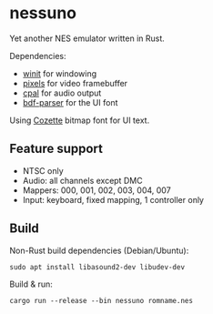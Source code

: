 # nessuno

Yet another NES emulator written in Rust.

Dependencies:
- [winit](https://github.com/rust-windowing/winit/) for windowing
- [pixels](https://github.com/parasyte/pixels/) for video framebuffer
- [cpal](https://github.com/RustAudio/cpal) for audio output
- [bdf-parser](https://github.com/embedded-graphics/bdf) for the UI font

Using [Cozette](https://github.com/slavfox/Cozette/) bitmap font for UI text.

## Feature support

- NTSC only
- Audio: all channels except DMC
- Mappers: 000, 001, 002, 003, 004, 007
- Input: keyboard, fixed mapping, 1 controller only

## Build

Non-Rust build dependencies (Debian/Ubuntu):

```
sudo apt install libasound2-dev libudev-dev
```

Build & run:

```
cargo run --release --bin nessuno romname.nes
```
